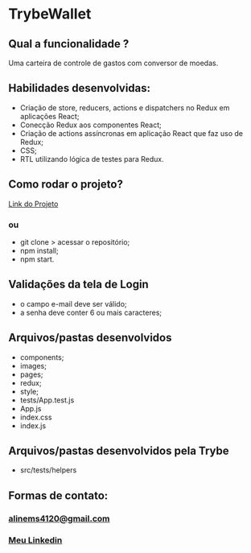 # TrybeWallet

## Qual a funcionalidade ?
Uma carteira de controle de gastos com conversor de moedas.

## Habilidades desenvolvidas:
- Criação de store, reducers, actions e dispatchers no Redux em aplicações React;
- Conecção Redux aos componentes React;
- Criação de actions assíncronas em aplicação React que faz uso de Redux;
- CSS;
- RTL utilizando lógica de testes para Redux.

## Como rodar o projeto?
<a href="https://aline-ms-trybewallet.surge.sh/" target="_blank">Link do Projeto</a>
### ou
- git clone > acessar o repositório;
- npm install;
- npm start. 

## Validações da tela de Login
- o campo e-mail deve ser válido;
- a senha deve conter 6 ou mais caracteres;

## Arquivos/pastas desenvolvidos
- components;
- images;
- pages;
- redux;
- style;
- tests/App.test.js
- App.js
- index.css
- index.js

## Arquivos/pastas desenvolvidos pela Trybe
- src/tests/helpers

## Formas de contato:
### alinems4120@gmail.com
### <a href="https://www.linkedin.com/in/alinemourasantos-dev/" target="_blank">Meu Linkedin</a>

